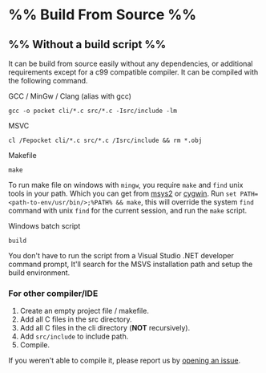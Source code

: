 
# %% Build From Source %%

## %% Without a build script %%

It can be build from source easily without any dependencies, or additional
requirements except for a c99 compatible compiler. It can be compiled with the
following command.

GCC / MinGw / Clang (alias with gcc)
```
gcc -o pocket cli/*.c src/*.c -Isrc/include -lm
```

MSVC
```
cl /Fepocket cli/*.c src/*.c /Isrc/include && rm *.obj
```

Makefile
```
make
```
To run make file on windows with `mingw`, you require `make` and `find` unix tools in your path.
Which you can get from [msys2](https://www.msys2.org/) or [cygwin](https://www.cygwin.com/). Run
`set PATH=<path-to-env/usr/bin/>;%PATH% && make`, this will override the system `find` command with
unix `find` for the current session, and run the `make` script.

Windows batch script

```
build
```
You don't have to run the script from a Visual Studio .NET developer command
prompt, It'll search for the MSVS installation path and setup the build
environment.

### For other compiler/IDE

1. Create an empty project file / makefile.
2. Add all C files in the src directory.
3. Add all C files in the cli directory (**NOT** recursively).
4. Add `src/include` to include path.
5. Compile.

If you weren't able to compile it, please report us by
[opening an issue](https://github.com/ThakeeNathees/pocketlang/issues/new).


